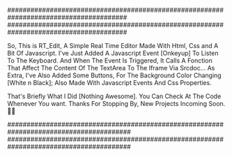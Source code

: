 #######################################################################################
#######################################################################################

So, This is RT_Edit, A Simple Real Time Editor Made With Html, Css and A Bit Of Javascript. 
I've Just Added A Javascript Event [Onkeyup] To Listen To The Keyboard. And When The Event
Is Triggered, It Calls A Fonction That Affect The Content Of The TextArea To The Iframe Via 
Srcdoc...
As Extra, I've Also Added Some Buttons, For The Background Color Changing [White n Black]; Also 
Made With Javascript Events And Css Properties.

That's Briefly What I Did [Nothing Awesome]. You Can Check At The Code Whenever You want.
Thanks For Stopping By, New Projects Incoming Soon. 👋👋

########################################################################################
########################################################################################
